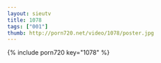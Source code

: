 ```yaml
--- 
layout: sieutv
title: 1078
tags: ["001"]
thumb: http://porn720.net/video/1078/poster.jpg
---
```

{% include porn720 key="1078" %} 

